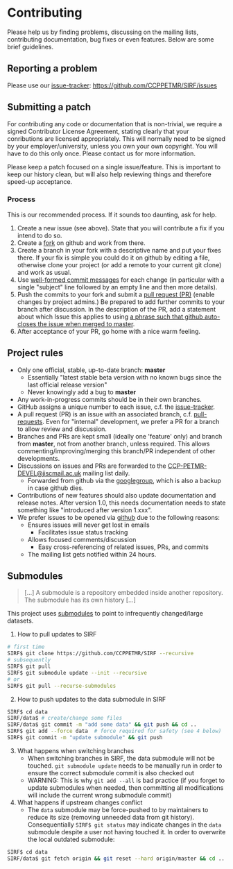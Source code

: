 Contributing
============

Please help us by finding problems, discussing on the mailing lists, contributing documentation,
bug fixes or even features. Below are some brief guidelines.

## Reporting a problem

Please use our [issue-tracker]: https://github.com/CCPPETMR/SIRF/issues

## Submitting a patch

For contributing any code or documentation that is non-trivial, we require a
signed Contributor License Agreement, stating clearly that your
conributions are licensed appropriately. This will normally need to be signed by your
employer/university, unless you own your own copyright.
You will have to do this only once. Please contact us for more information.

Please keep a patch focused on a single issue/feature. This is important to keep our history clean,
but will also help reviewing things and therefore speed-up acceptance.

### Process

This is our recommended process. If it sounds too daunting, ask for help.

1. Create a new issue (see above). State that you will contribute a fix if you intend to do so.
2. Create a [fork](https://help.github.com/articles/fork-a-repo) on github and work from there.
3. Create a branch in your fork with a descriptive name and put your fixes there. If your fix is
simple you could do it on github by editing a file, otherwise clone your project (or add a remote
to your current git clone) and work as usual.
4. Use [well-formed commit messages](http://tbaggery.com/2008/04/19/a-note-about-git-commit-messages.html)
for each change (in particular with a single "subject" line
followed by an empty line and then more details).
5. Push the commits to your fork and submit a [pull request (PR)](https://help.github.com/articles/creating-a-pull-request)
(enable changes by project admins.) Be prepared to add further commits to your branch after discussion.
In the description of the PR, add a statement about which Issue this applies to
using [a phrase such that github auto-closes the issue when merged to master](https://help.github.com/articles/closing-issues-using-keywords/).
6. After acceptance of your PR, go home with a nice warm feeling.

## Project rules

- Only one official, stable, up-to-date branch: **master**
    + Essentially "latest stable beta version with no known bugs
      since the last official release version"
    + Never knowingly add a bug to **master**
- Any work-in-progress commits should be in their own branches.
- GitHub assigns a unique number to each issue, c.f. the [issue-tracker].
- A pull request (PR) is an issue with an associated branch,
  c.f. [pull-requests]. Even for "internal" development, we prefer a PR for
  a branch to allow review and discussion.
- Branches and PRs are kept small (ideally one 'feature' only) and branch from **master**,
  not from another branch, unless required. This allows
  commenting/improving/merging this branch/PR
  independent of other developments.
- Discussions on issues and PRs are forwarded to the
  <CCP-PETMR-DEVEL@jiscmail.ac.uk> mailing list daily.
    + Forwarded from github via the [googlegroup],
      which is also a backup in case github dies.
- Contributions of new features should also update documentation and release notes. After version 1.0,
  this needs documentation needs to state something like "introduced after version 1.xxx".
- We prefer issues to be opened via [github][issue-tracker] due to the following reasons:
    + Ensures issues will never get lost in emails
        * Facilitates issue status tracking
    + Allows focused comments/discussion
        * Easy cross-referencing of related issues, PRs, and commits
    + The mailing list gets notified within 24 hours.

[issue-tracker]: https://github.com/CCPPETMR/SIRF/issues
[pull-requests]: https://github.com/CCPPETMR/SIRF/pulls
[googlegroup]: https://groups.google.com/forum/#!forum/ccp-petmr-codebot


## Submodules

> [...] A submodule is a repository embedded inside another repository. The
> submodule has its own history [...]

This project uses [submodules] to point to infrequently changed/large datasets.

1. How to pull updates to SIRF
```bash
# first time
SIRF$ git clone https://github.com/CCPPETMR/SIRF --recursive
# subsequently
SIRF$ git pull
SIRF$ git submodule update --init --recursive
# or
SIRF$ git pull --recurse-submodules
```
2. How to push updates to the data submodule in SIRF
```bash
SIRF$ cd data
SIRF/data$ # create/change some files
SIRF/data$ git commit -m "add some data" && git push && cd ..
SIRF$ git add --force data  # force required for safety (see 4 below)
SIRF$ git commit -m "update submodule" && git push
```
3. What happens when switching branches
    + When switching branches in SIRF, the data submodule will not be touched.
      `git submodule update` needs to be manually run in order to ensure the
      correct submodule commit is also checked out
	+ WARNING: This is why `git add --all` is bad practice (if you forget to
	  update submodules when needed, then committing all modifications will
	  include the current wrong submodule commit)
4. What happens if upstream changes conflict
    + The `data` submodule may be force-pushed to by maintainers
      to reduce its size (removing unneeded data from git history).
      Consequentially `SIRF$ git status` may indicate changes in the `data`
      submodule despite a user not having touched it.
      In order to overwrite the local outdated submodule:
```bash
SIRF$ cd data
SIRF/data$ git fetch origin && git reset --hard origin/master && cd ..
```

[submodules]: https://git-scm.com/docs/gitsubmodules

